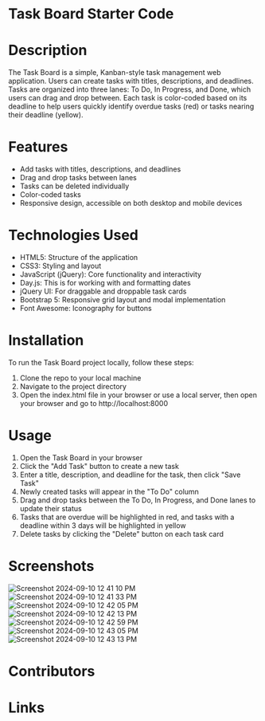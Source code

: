 # Task Board Starter Code

# Description 

The Task Board is a simple, Kanban-style task management web application. Users can create tasks with titles, descriptions, and deadlines. Tasks are organized into three lanes: To Do, In Progress, and Done, which users can drag and drop between. Each task is color-coded based on its deadline to help users quickly identify overdue tasks (red) or tasks nearing their deadline (yellow).

# Features

- Add tasks with titles, descriptions, and deadlines
- Drag and drop tasks between lanes
- Tasks can be deleted individually
- Color-coded tasks
- Responsive design, accessible on both desktop and mobile devices

# Technologies Used

- HTML5: Structure of the application
- CSS3: Styling and layout
- JavaScript (jQuery): Core functionality and interactivity
- Day.js: This is for working with and formatting dates
- jQuery UI: For draggable and droppable task cards
- Bootstrap 5: Responsive grid layout and modal implementation
- Font Awesome: Iconography for buttons

# Installation

To run the Task Board project locally, follow these steps:

1. Clone the repo to your local machine
2. Navigate to the project directory
3. Open the index.html file in your browser or use a local server, then open your browser and go to http://localhost:8000

# Usage 

1. Open the Task Board in your browser
2. Click the "Add Task" button to create a new task
3. Enter a title, description, and deadline for the task, then click "Save Task"
4. Newly created tasks will appear in the "To Do" column
5. Drag and drop tasks between the To Do, In Progress, and Done lanes to update their status
6. Tasks that are overdue will be highlighted in red, and tasks with a deadline within 3 days will be highlighted in yellow
7. Delete tasks by clicking the "Delete" button on each task card

# Screenshots

![Screenshot 2024-09-10 12 41 10 PM](https://github.com/user-attachments/assets/4ac0d8ee-a4a3-4007-87df-4bb94a98a088)
![Screenshot 2024-09-10 12 41 33 PM](https://github.com/user-attachments/assets/e1400552-5bd8-4fcb-80c4-0b53500947b3)
![Screenshot 2024-09-10 12 42 05 PM](https://github.com/user-attachments/assets/fd4180a9-5678-403a-9399-38f8153555af)
![Screenshot 2024-09-10 12 42 13 PM](https://github.com/user-attachments/assets/25d39101-aa5d-440e-8b60-06804f2330a9)
![Screenshot 2024-09-10 12 42 59 PM](https://github.com/user-attachments/assets/19c0102c-de10-473a-93c8-3d83f1eae5e0)
![Screenshot 2024-09-10 12 43 05 PM](https://github.com/user-attachments/assets/ddac15b7-68ba-4c4e-a06a-c9dd98138cc6)
![Screenshot 2024-09-10 12 43 13 PM](https://github.com/user-attachments/assets/ba593072-ade1-4bfa-91d0-e43419bd1e41)

# Contributors



# Links








